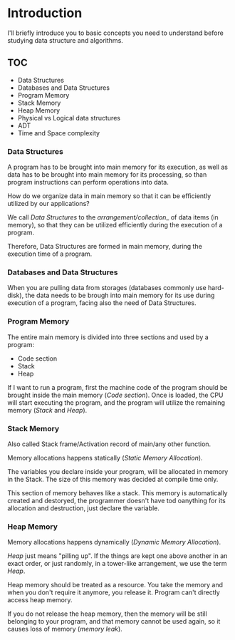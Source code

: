 # Introduction

I'll briefly introduce you to basic concepts you need to understand
before studying data structure and algorithms.

## TOC

* Data Structures
* Databases and Data Structures
* Program Memory
* Stack Memory
* Heap Memory
* Physical vs Logical data structures
* ADT
* Time and Space complexity

### Data Structures

A program has to be brought into main memory for its execution, as well as data has to be
brought into main memory for its processing, so than program instructions can perform operations into data.

How do we organize data in main memory so that it can be efficiently utilized by
our applications?

We call _Data Structures_ to the _arrangement/collection__ of data items (in memory), so that they can be utilized efficiently during the execution of a program.

Therefore, Data Structures are formed in main memory, during the execution time of a program.

### Databases and Data Structures

When you are pulling data from storages (databases commonly use hard-disk), the data needs to be brough into main memory for its use during execution of a program, facing also the need of Data Structures.

### Program Memory

The entire main memory is divided into three sections and used by a program:
* Code section
* Stack
* Heap

If I want to run a program, first the machine code of the program should be brought inside
the main memory (_Code section_). Once is loaded, the CPU will start executing the program,
and the program will utilize the remaining memory (_Stack_ and _Heap_).

### Stack Memory

Also called Stack frame/Activation record of main/any other function.

Memory allocations happens statically (_Static Memory Allocation_).

The variables you declare inside your program, will be allocated in memory in the Stack. The
size of this memory was decided at compile time only.

This section of memory behaves like a stack. This memory is automatically created and destoryed, the programmer doesn't have tod oanything for its allocation and destruction, just
declare the variable.

### Heap Memory

Memory allocations happens dynamically (_Dynamic Memory Allocation_).

_Heap_ just means "pilling up". If the things are kept one above another in an exact order, or just randomly, in a tower-like arrangement, we use the term _Heap_.

Heap memory should be treated as a resource. You take the memory and when you don't
require it anymore, you release it. Program can't directly access heap memory.

If you do not release the heap memory, then the memory will be still belonging to your program, and that memory cannot be used again, so it causes loss of memory (_memory leak_). 
